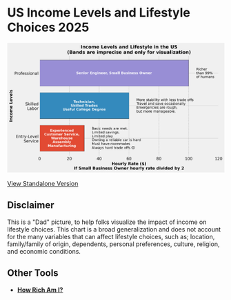 # US Income Levels and Lifestyle Choices 2025

![Income Chart](income_chart.png)

[View Standalone Version](https://y3rsh.github.io/income-chart/)

## Disclaimer  
> 
This is a "Dad" picture, to help folks visualize the impact of income on lifestyle choices.
This chart is a broad generalization and does not account for the many variables that can affect lifestyle choices, such as;
location, family/family of origin, dependents, personal preferences, culture, religion, and economic conditions.


## Other Tools  
- **[How Rich Am I?](https://www.givingwhatwecan.org/how-rich-am-i?income=100000&countryCode=USA&numAdults=1&numChildren=0)**  

